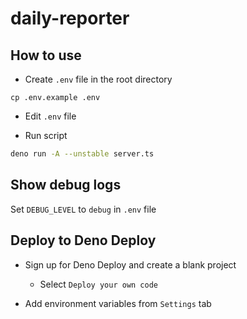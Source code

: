 # daily-reporter

## How to use

- Create `.env` file in the root directory

```shq
cp .env.example .env
```

- Edit `.env` file

- Run script

```sh
deno run -A --unstable server.ts
```

## Show debug logs

Set `DEBUG_LEVEL` to `debug` in `.env` file

## Deploy to Deno Deploy

- Sign up for Deno Deploy and create a blank project

  - Select `Deploy your own code`

- Add environment variables from `Settings` tab
